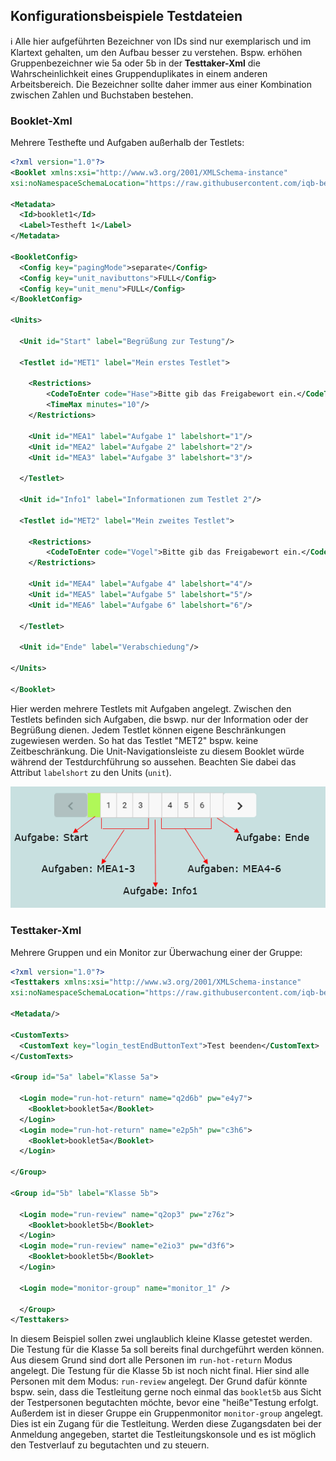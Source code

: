 ## Konfigurationsbeispiele Testdateien

:information_source: Alle hier aufgeführten Bezeichner von IDs sind nur exemplarisch und im Klartext gehalten, um den Aufbau besser zu verstehen. Bspw. erhöhen Gruppenbezeichner wie 5a oder 5b in der **Testtaker-Xml** die Wahrscheinlichkeit eines Gruppenduplikates in einem anderen Arbeitsbereich. Die Bezeichner sollte daher immer aus einer Kombination zwischen Zahlen und Buchstaben bestehen.

### Booklet-Xml

Mehrere Testhefte und Aufgaben außerhalb der Testlets:

```xml
<?xml version="1.0"?>
<Booklet xmlns:xsi="http://www.w3.org/2001/XMLSchema-instance" 
xsi:noNamespaceSchemaLocation="https://raw.githubusercontent.com/iqb-berlin/testcenter-backend/master/definitions/vo_Booklet.xsd">
  
<Metadata>
  <Id>booklet1</Id>
  <Label>Testheft 1</Label>
</Metadata>

<BookletConfig>
  <Config key="pagingMode">separate</Config>
  <Config key="unit_navibuttons">FULL</Config>
  <Config key="unit_menu">FULL</Config>
</BookletConfig>

<Units>
  
  <Unit id="Start" label="Begrüßung zur Testung"/>

  <Testlet id="MET1" label="Mein erstes Testlet">
    
    <Restrictions>
        <CodeToEnter code="Hase">Bitte gib das Freigabewort ein.</CodeToEnter>
        <TimeMax minutes="10"/>
    </Restrictions>
  
    <Unit id="MEA1" label="Aufgabe 1" labelshort="1"/>
    <Unit id="MEA2" label="Aufgabe 2" labelshort="2"/>
    <Unit id="MEA3" label="Aufgabe 3" labelshort="3"/>
  
  </Testlet>

  <Unit id="Info1" label="Informationen zum Testlet 2"/>

  <Testlet id="MET2" label="Mein zweites Testlet">
    
    <Restrictions>
        <CodeToEnter code="Vogel">Bitte gib das Freigabewort ein.</CodeToEnter>
    </Restrictions>
  
    <Unit id="MEA4" label="Aufgabe 4" labelshort="4"/>
    <Unit id="MEA5" label="Aufgabe 5" labelshort="5"/>
    <Unit id="MEA6" label="Aufgabe 6" labelshort="6"/>
              
  </Testlet>

  <Unit id="Ende" label="Verabschiedung"/>

</Units>

</Booklet>
```

Hier werden mehrere Testlets mit Aufgaben angelegt. Zwischen den Testlets befinden sich Aufgaben, die bswp. nur der Information oder der Begrüßung dienen. Jedem Testlet können eigene Beschränkungen zugewiesen werden. So hat das Testlet "MET2" bspw. keine Zeitbeschränkung. Die Unit-Navigationsleiste zu diesem Booklet würde während der Testdurchführung so aussehen. Beachten Sie dabei das Attribut `labelshort` zu den Units (`unit`).

![Bsp1 Booklet Navileiste](https://github.com/iqb-berlin/iqb-berlin.github.io/blob/master/assets/Bsp1_Booklet_Navileiste_01.png)

### Testtaker-Xml

Mehrere Gruppen und ein Monitor zur Überwachung einer der Gruppe:

```xml
<?xml version="1.0"?>
<Testtakers xmlns:xsi="http://www.w3.org/2001/XMLSchema-instance" 
xsi:noNamespaceSchemaLocation="https://raw.githubusercontent.com/iqb-berlin/testcenter-backend/master/definitions/vo_Testtakers.xsd">
  
<Metadata/>

<CustomTexts>
  <CustomText key="login_testEndButtonText">Test beenden</CustomText>
</CustomTexts>

<Group id="5a" label="Klasse 5a">

  <Login mode="run-hot-return" name="q2d6b" pw="e4y7">
    <Booklet>booklet5a</Booklet>
  </Login>
  <Login mode="run-hot-return" name="e2p5h" pw="c3h6">
    <Booklet>booklet5a</Booklet>
  </Login>

</Group>

<Group id="5b" label="Klasse 5b">

  <Login mode="run-review" name="q2op3" pw="z76z">
    <Booklet>booklet5b</Booklet>
  </Login>
  <Login mode="run-review" name="e2io3" pw="d3f6">
    <Booklet>booklet5b</Booklet>
  </Login>

  <Login mode="monitor-group" name="monitor_1" />

  </Group>
</Testtakers>

```
In diesem Beispiel sollen zwei unglaublich kleine Klasse getestet werden. Die Testung für die Klasse 5a soll bereits final durchgeführt werden können. Aus diesem Grund sind dort alle Personen im `run-hot-return` Modus angelegt. Die Testung für die Klasse 5b ist noch nicht final. Hier sind alle Personen mit dem Modus: `run-review` angelegt. Der Grund dafür könnte bspw. sein, dass die Testleitung gerne noch einmal das `booklet5b` aus Sicht der Testpersonen begutachten möchte, bevor eine "heiße"Testung erfolgt. Außerdem ist in dieser Gruppe ein Gruppenmonitor `monitor-group` angelegt. Dies ist ein Zugang für die Testleitung. Werden diese Zugangsdaten bei der Anmeldung angegeben, startet die Testleitungskonsole und es ist möglich den Testverlauf zu begutachten und zu steuern.
